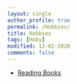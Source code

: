 ```yaml
---
layout: single
author_profile: true
permalink: /hobbies/
title: Hobbies
tags: [Hoby]
modified: 12-02-2020
comments: false
---
```



* [Reading Books](http://www.ketabrah.ir/)


